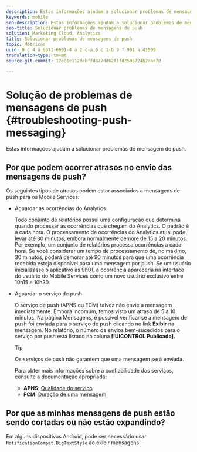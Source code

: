 ```yaml
---
description: Estas informações ajudam a solucionar problemas de mensagem de push.
keywords: mobile
seo-description: Estas informações ajudam a solucionar problemas de mensagem de push.
seo-title: Solucionar problemas de mensagens de push
solution: Marketing Cloud, Analytics
title: Solucionar problemas de mensagens de push
topic: Métricas
uuid: 9 c 4 a 9371-6691-4 a 2 c-a 6 c 1-b 9 f 901 a 41599
translation-type: tm+mt
source-git-commit: 12e01e112debffd877dd62f1fd2505724b2aae7d

---
```



# Solução de problemas de mensagens de push {#troubleshooting-push-messaging}

Estas informações ajudam a solucionar problemas de mensagem de push.

## Por que podem ocorrer atrasos no envio das mensagens de push?

Os seguintes tipos de atrasos podem estar associados a mensagens de push para os Mobile Services:

* Aguardar as ocorrências do Analytics

   Todo conjunto de relatórios possui uma configuração que determina quando processar as ocorrências que chegam do Analytics. O padrão é a cada hora. O processamento de ocorrências do Analytics atual pode levar até 30 minutos, embora normalmente demore de 15 a 20 minutos. Por exemplo, um conjunto de relatórios processa ocorrências a cada hora. Se você considerar um tempo de processamento de, no máximo, 30 minutos, poderá demorar até 90 minutos para que uma ocorrência recebida esteja disponível para uma mensagem por push. Se um usuário inicializasse o aplicativo às 9h01, a ocorrência apareceria na interface do usuário do Mobile Services como um novo usuário exclusivo entre 10h15 e 10h30.

* Aguardar o serviço de push

   O serviço de push (APNS ou FCM) talvez não envie a mensagem imediatamente. Embora incomum, temos visto um atraso de 5 a 10 minutos. Na página Mensagens, é possível verificar se a mensagem de push foi enviada para o serviço de push clicando no link **Exibir** na mensagem. No relatório, o número de envios bem-sucedidos para o serviço por push está listado na coluna **[!UICONTROL Publicado].**

   >[!TIP]
   >
   >Os serviços de push não garantem que uma mensagem será enviada.

   Para obter mais informações sobre a confiabilidade dos serviços, consulte a documentação apropriada:

   * **APNS**: [Qualidade do serviço](https://developer.apple.com/library/content/documentation/NetworkingInternet/Conceptual/RemoteNotificationsPG/APNSOverview.html#//apple_ref/doc/uid/TP40008194-CH8-SW5)
   * **FCM**: [Duração de uma mensagem](https://firebase.google.com/docs/cloud-messaging/concept-options#lifetime)

## Por que as minhas mensagens de push estão sendo cortadas ou não estão expandindo?

Em alguns dispositivos Android, pode ser necessário usar `NotificationCompat.BigTextStyle` ao exibir mensagens.

